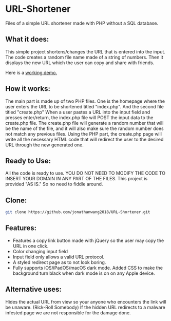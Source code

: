 # URL-Shortener
Files of a simple URL shortener made with PHP without a SQL database.

What it does:
---------------
This simple project shortens/changes the URL that is entered into the input. The code creates a random file name made of a string of numbers.
Then it displays the new URL which the user can copy and share with friends.

Here is a [working demo.](https://URL.jonathan2018.repl.co/)

How it works:
---------------
The main part is made up of two PHP files. One is the homepage where the user enters the URL to be shortened titled "index.php". And the second file titled "create.php"
When a user pastes a URL into the input field and presses enter/return, the index.php file will POST the input data to the create.php file.
The create.php file will generate a random number that will be the name of the file, and it will also make sure the random number does not match any previous files.
Using the PHP part, the create.php page will write all the necessary HTML code that will redirect the user to the desired URL through the new generated one.

Ready to Use:
----------------
All the code is ready to use. YOU DO NOT NEED TO MODIFY THE CODE TO INSERT YOUR DOMAIN IN ANY PART OF THE FILES. This project is provided "AS IS." So no need to fiddle around.

Clone:
------
```bash
git clone https://github.com/jonathanwang2018/URL-Shortener.git
```

Features:
--------------
- Features a copy link button made with jQuery so the user may copy the URL in one click.
- Color changing input field
- Input field only allows a valid URL protocol.
- A styled redirect page as to not look boring.
- Fully supports iOS/iPadOS/macOS dark mode. Added CSS to make the background turn black when dark mode is on on any Apple device.

Alternative uses:
-----------------
Hides the actual URL from view so your anyone who encounters the link will be unaware. (Rick-Roll Somebody)
If the hidden URL redirects to a malware infested page we are not responsible for the damage done.
